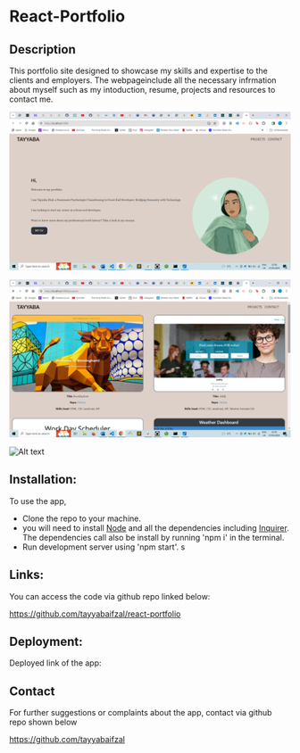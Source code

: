 # React-Portfolio


## Description

This portfolio site designed to showcase my skills and expertise to the clients and employers. The webpageinclude all the necessary infrmation about myself such as my intoduction, resume, projects and resources to contact me. 

![Alt text](/src/assets/abt.png)

![Alt text](/src/assets/cc.png)

![Alt text](/src/assets/prg.pngs)

## Installation:
To use the app, 

- Clone the repo to your machine. 
- you will need to install [Node](https://www.npmjs.com/package/inquirer) and all the dependencies including [Inquirer](https://www.npmjs.com/package/inquirer). The dependencies call also be install by running 'npm i' in the terminal. 
- Run development server using 'npm start'.
s

## Links:
You can access the code via github repo linked below:

https://github.com/tayyabaifzal/react-portfolio

## Deployment: 

Deployed link of the app:



## Contact
For further suggestions or complaints about the app, contact via github repo shown below

https://github.com/tayyabaifzal
